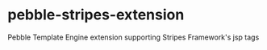 # pebble-stripes-extension
Pebble Template Engine extension supporting Stripes Framework's jsp tags
